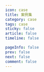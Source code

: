 ```yaml
---
icon: case
title: 案例集
category: case
tags: case
sticky: false
article: false
timeline: false

pageInfo: false
prev: false
next: false
comment: false
---
```

